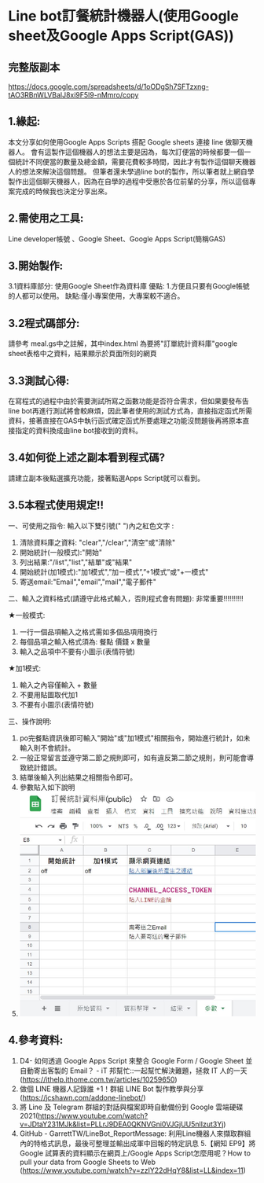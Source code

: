 # Line bot訂餐統計機器人(使用Google sheet及Google Apps Script(GAS))
## 完整版副本
https://docs.google.com/spreadsheets/d/1oODgSh7SFTzxng-tAO3RBnWLVBalJ8xi9F5l9-nMmro/copy

## 1.緣起:
本文分享如何使用Google Apps Scripts 搭配 Google sheets 連接 line 做聊天機器人。
會有這製作這個機器人的想法主要是因為，每次訂便當的時候都要一個一個統計不同便當的數量及總金額，需要花費較多時間，因此才有製作這個聊天機器人的想法來解決這個問題。
但筆者還未學過line bot的製作，所以筆者就上網自學製作出這個聊天機器人，因為在自學的過程中受惠於各位前輩的分享，所以這個專案完成的時候我也決定分享出來。

## 2.需使用之工具:
Line developer帳號 、Google Sheet、Google Apps Script(簡稱GAS)

## 3.開始製作:
3.1資料庫部分:
使用Google Sheet作為資料庫
優點: 1.方便且只要有Google帳號的人都可以使用。
缺點:僅小專案使用，大專案較不適合。

## 3.2程式碼部分:
請參考	meal.gs中之註解，其中index.html 為要將"訂單統計資料庫"google sheet表格中之資料，結果顯示於頁面所刻的網頁

## 3.3測試心得:
在寫程式的過程中由於需要測試所寫之函數功能是否符合需求，但如果要發布告line bot再進行測試將會較麻煩，因此筆者使用的測試方式為，直接指定函式所需資料，接著直接在GAS中執行函式確定函式所要處理之功能沒問題後再將原本直接指定的資料換成由line bot接收到的資料。

## 3.4如何從上述之副本看到程式碼?
請建立副本後點選擴充功能，接著點選Apps Script就可以看到。

## 3.5本程式使用規定!!
一、可使用之指令:
輸入以下雙引號(" ")內之紅色文字 :
1. 清除資料庫之資料: "clear","/clear","清空"或"清除"
2. 開始統計(一般模式):"開始"
3. 列出結果:"/list","list","結單"或"結果"
4. 開始統計(加1模式):"加1模式",”加ㄧ模式”,”+1模式”或"+一模式"
5. 寄送email:"Email","email","mail","電子郵件"

二、輸入之資料格式(請遵守此格式輸入，否則程式會有問題):  非常重要!!!!!!!!!!

★一般模式:
1. 一行一個品項輸入之格式需如多個品項用換行
2. 每個品項之輸入格式須為: 餐點 價錢 x 數量
3. 輸入之品項中不要有小圖示(表情符號)

★加1模式:
1. 輸入之內容僅輸入 + 數量
2. 不要用貼圖取代加1
3. 不要有小圖示(表情符號)

三、操作說明:
1. po完餐點資訊後即可輸入"開始"或"加1模式"相關指令，開始進行統計，如未輸入則不會統計。
2. 一般正常留言並遵守第二節之規則即可，如有違反第二節之規則，則可能會導致統計錯誤。
3. 結單後輸入列出結果之相關指令即可。
4. 參數貼入如下說明
5. ![image](https://github.com/RyanFengC/GAS_meal_order/blob/master/%E5%8F%83%E6%95%B8%E4%BB%8B%E7%B4%B9.JPG)

## 4.參考資料:
1. D4- 如何透過 Google Apps Script 來整合 Google Form / Google Sheet 並自動寄出客製的 Email？ - iT 邦幫忙::一起幫忙解決難題，拯救 IT 人的一天 (https://ithelp.ithome.com.tw/articles/10259650)
2. 做個 LINE 機器人記錄誰 +1！群組 LINE Bot 製作教學與分享 (https://jcshawn.com/addone-linebot/)
3. 將 Line 及 Telegram 群組的對話與檔案即時自動備份到 Google 雲端硬碟 2021(https://www.youtube.com/watch?v=JDtaY231MJk&list=PLLrJ9DEA0QKNVGni0VJGjUU5nlIzut3Yj)
4. GitHub - GarrettTW/LineBot_ReportMessage: 利用Line機器人來擷取群組內的特格式訊息，最後可整理並輸出成軍中回報的特定訊息
5.【網知 EP9】將Google 試算表的資料顯示在網頁上/Google Apps Script怎麼用呢？How to pull your data from Google Sheets to Web (https://www.youtube.com/watch?v=zzIY22dHqY8&list=LL&index=11)
